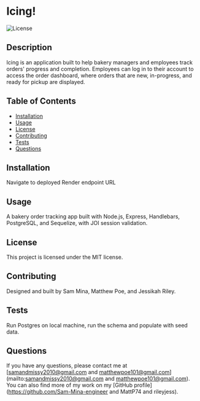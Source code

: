 # Icing!

![License](https://img.shields.io/badge/license-MIT-blue.svg)

## Description
Icing is an application built to help bakery managers and employees track orders' progress and completion. Employees can log in to their account to access the order dashboard, where orders that are new, in-progress, and ready for pickup are displayed.

## Table of Contents
- [Installation](#installation)  
- [Usage](#usage)  
- [License](#license) 
- [Contributing](#contributing)  
- [Tests](#tests)  
- [Questions](#questions)

## Installation
Navigate to deployed Render endpoint URL

## Usage
A bakery order tracking app built with Node.js, Express, Handlebars, PostgreSQL, and Sequelize, with JOI session validation.

## License
This project is licensed under the MIT license.

## Contributing
Designed and built by Sam Mina, Matthew Poe, and Jessikah Riley.

## Tests
Run Postgres on local machine, run the schema and populate with seed data. 

## Questions
If you have any questions, please contact me at [samandmissy2010@gmail.com and matthewpoe101@gmail.com](mailto:samandmissy2010@gmail.com and matthewpoe101@gmail.com).
You can also find more of my work on my [GitHub profile](https://github.com/Sam-Mina-engineer and MattP74 and rileyjess).
